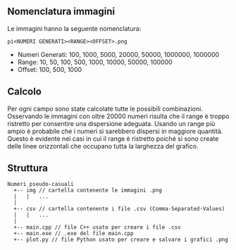 ## Nomenclatura immagini

Le immagini hanno la seguente nomenclatura:

```pi<NUMERI GENERATI><RANGE><OFFSET>.png ```

- Numeri Generati: 100, 1000, 5000, 20000, 50000, 1000000, 1000000
- Range: 10, 50, 100, 500, 1000, 10000, 50000, 100000
- Offset: 100, 500, 1000

## Calcolo

Per ogni campo sono state calcolate tutte le possibili combinazioni. Osservando le immagini con oltre 20000 numeri risulta che il range è troppo ristretto per consentire una dispersione adeguata. Usando un range più ampio è probabile che i numeri si sarebbero dispersi in maggiore quantità. Questo è evidente nei casi in cui il range è ristretto poiché si sono create delle linee orizzontali che occupano tutta la larghezza del grafico.

## Struttura

```
Numeri pseudo-casuali
  +-- img // cartella contenente le immagini .png
  |   |   ...
  |    
  +-- csv // cartella contenente i file .csv (Comma-Separated-Values)
  |   |   ...
  |    
  +-- main.cpp // file C++ usato per creare i file .csv
  +-- main.exe // .exe del file main.cpp
  +-- plot.py // file Python usato per creare e salvare i grafici .png

```